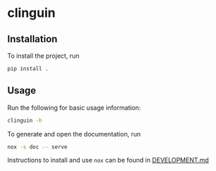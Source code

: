 # clinguin

## Installation

To install the project, run

```bash
pip install .
```

## Usage

Run the following for basic usage information:

```bash
clinguin -h
```

To generate and open the documentation, run

```bash
nox -s doc -- serve
```

Instructions to install and use `nox` can be found in
[DEVELOPMENT.md](./DEVELOPMENT.md)
